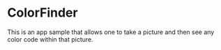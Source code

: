 ColorFinder
===========

This is an app sample that allows one to take a picture and then see any color code within that picture.
